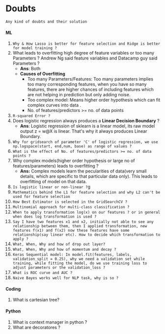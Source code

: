 # Doubts
`Any kind of doubts and their solution`
#### ML
1. `Why & How Lasso is better for feature selection and Ridge is better for model training ?`
2. What leads to overfitting high degree of feature variables or too many Parameters ? Andrew Ng said feature variables and Datacamp guy said Parameters ?
   - **Ans**: Both
   - **Causes of Overfitting**
      - Too many Parameters/Features: Too many parameters implies too many corresponding features, when you have so many features, there are higher chances of including features which are not helping in prediction but only adding noise.
      - Too complex model: Means higher order hypothesis which can fit complex curves into data .
      - No. of features/predictors >= no. of data points
3. `R-squared Error ?`
4. Does logistic regression always produces a **Linear Decision Boundary** ?
   - **Ans**: Logistic regression of sklearn is a linear model, its raw model output z = w@X is linear. That's why it always produces Linear Boundary.
5. `Why for gridsearch of parameter 'C' of logistic regression, we use np.logspace(start, end,num, base) as range of values ?`
6. `What is the effect of No. of features/predictors >= no. of data points ?`
7. Why complex models(higher order hypothesis or large no of features/parameters) leads to overfitting ?
   - **Ans:** Complex models learn the pecularities of data(very small details, which are specific to that particular data only). This leads to overfitting of model on that data.
8. `Is logistic linear or non-linear ?`g
9. `Mathematics behind the L1 for feature selection and why L2 can't be used for feature selection`
10. `How Best Estimator is selected in the GridSearchCV ?`
11. `Multinomial approach for multi-class classification ?`
12. `When to apply transformation log(x) on our features ? or in general when does log transformation is used ?`
13. `Say I have two features x1 and x2, initially not able to see any relationship between them, then I applied transformation, new features f(x1) and f(x2) now these features have some relationship(say linear etc). How to decide which transformation to apply ?`
14. `What, When, Why and how of drop out layer?`
15. `What, When, Why and how of momentum and decay ?`
16. `Keras Sequential model: In model.fit(features, labels, validation_split = 0.25), why we need a validation set while training, while fitting the model, do we use training loss to adjust parameters or the validation_loss ?`
17. `What is ROC curve and AUC ?`
18. `Naive Bayes works well for NLP task, why is so ?`
#### Coding
1. What is cartesian tree?


#### Python
1. What is context manager in python ?
2. What are decoratores ?


